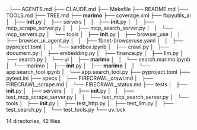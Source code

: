 .
├── AGENTS.md
├── CLAUDE.md
├── Makefile
├── README.md
├── TOOLS.md
├── TREE.md
├── __marimo__
├── coverage.xml
├── fbpyutils_ai
│   ├── __init__.py
│   ├── servers
│   │   ├── __init__.py
│   │   ├── mcp_scrape_server.py
│   │   ├── mcp_search_server.py
│   │   └── mcp_servers.py
│   └── tools
│       ├── __init__.py
│       ├── browser_use
│       │   ├── browser_ui_agent.py
│       │   ├── fbnet-browseruse.yaml
│       │   ├── pyproject.toml
│       │   └── sandbox.ipynb
│       ├── crawl.py
│       ├── document.py
│       ├── embedding.py
│       ├── finance.py
│       ├── llm.py
│       ├── search.py
│       └── ui
│           ├── __marimo__
│           │   └── search.marimo.ipynb
│           └── marimo
│               ├── __init__.py
│               ├── __marimo__
│               │   └── app.search_tool.ipynb
│               └── app.search_tool.py
├── pyproject.toml
├── pytest.ini
├── specs
│   ├── FIRECRAWL_crawl.md
│   ├── FIRECRAWL_scrape.md
│   └── FIRECRAWL_status.md
├── tests
│   ├── __init__.py
│   ├── servers
│   │   ├── __init__.py
│   │   ├── test_mcp_scrape_server.py
│   │   └── test_mcp_search_server.py
│   └── tools
│       ├── __init__.py
│       ├── test_http.py
│       ├── test_llm.py
│       ├── test_search.py
│       └── test_tools.py
└── uv.lock

14 directories, 42 files
